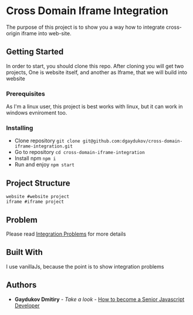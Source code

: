 # Cross Domain Iframe Integration

The purpose of this project is to show you a way how to integrate cross-origin iframe into web-site.

## Getting Started

In order to start, you should clone this repo. After cloning you will get two projects, One is website itself, and another as Iframe, that we will build into website

### Prerequisites

As I'm a linux user, this project is best works with linux, but it can work in windows evniroment too.


### Installing

* Clone repository ```git clone git@github.com:dgaydukov/cross-domain-iframe-integration.git```
* Go to repository ```cd cross-domain-iframe-integration```
* Install npm ```npm i```
* Run and enjoy ```npm start```

## Project Structure

```
website #website project
iframe #iframe project
```

## Problem

Please read [Integration Problems](https://github.com/dgaydukov/cross-domain-iframe-integration/blob/master/problems.md) for more details


## Built With

I use vanillaJs, because the point is to show integration problems


## Authors

* **Gaydukov Dmitiry** - *Take a look* - [How to become a Senior Javascript Developer](https://github.com/dgaydukov/how-to-become-a-senior-js-developer)